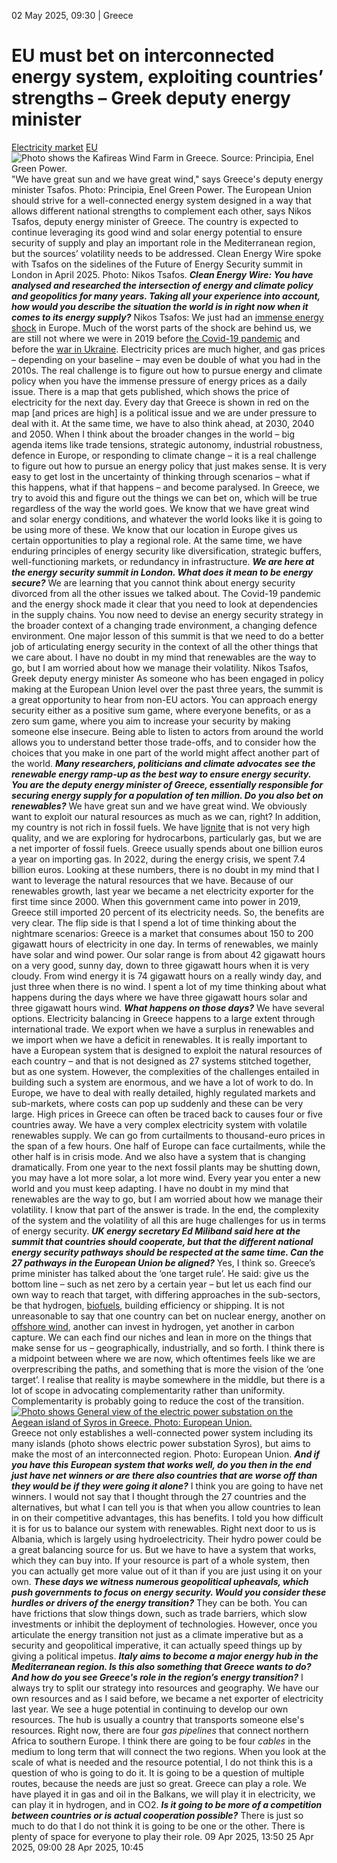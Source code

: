 02 May 2025, 09:30
| 
Greece
# EU must bet on interconnected energy system, exploiting countries’ strengths – Greek deputy energy minister
[Electricity market](https://www.cleanenergywire.org/topics/Electricity+market) [EU](https://www.cleanenergywire.org/topics/EU)
![Photo shows the Kafireas Wind Farm in Greece. Source: Principia, Enel Green Power.](https://www.cleanenergywire.org/sites/default/files/styles/gallery_image/public/principia_greece_kafireas_wind_plant_foto-hd-grecia-kafireas-eolico.png?itok=uOQUrKzk)
"We have great sun and we have great wind," says Greece's deputy energy minister Tsafos. Photo: Principia, Enel Green Power.
The European Union should strive for a well-connected energy system designed in a way that allows different national strengths to complement each other, says Nikos Tsafos, deputy energy minister of Greece. The country is expected to continue leveraging its good wind and solar energy potential to ensure security of supply and play an important role in the Mediterranean region, but the sources’ volatility needs to be addressed. Clean Energy Wire spoke with Tsafos on the sidelines of the Future of Energy Security summit in London in April 2025.
Photo: Nikos Tsafos.
**_Clean Energy Wire: You have analysed and researched the intersection of energy and climate policy and geopolitics for many years. Taking all your experience into account, how would you describe the situation the world is in right now when it comes to its energy supply?_**
Nikos Tsafos: We just had an [immense energy shock](https://www.cleanenergywire.org/dossiers/europes-gas-crisis-boon-or-bane-climate-policy-ambitions) in Europe. Much of the worst parts of the shock are behind us, we are still not where we were in 2019 before [the Covid-19 pandemic](https://www.cleanenergywire.org/dossiers/stimulus-plans-spark-hope-climate-friendly-economic-recovery) and before the [war in Ukraine](https://www.cleanenergywire.org/dossiers/putins-war-against-ukraine-and-its-implications-german-and-eu-energy-transition). Electricity prices are much higher, and gas prices – depending on your baseline – may even be double of what you had in the 2010s.
The real challenge is to figure out how to pursue energy and climate policy when you have the immense pressure of energy prices as a daily issue. There is a map that gets published, which shows the price of electricity for the next day. Every day that Greece is shown in red on the map [and prices are high] is a political issue and we are under pressure to deal with it. At the same time, we have to also think ahead, at 2030, 2040 and 2050.
When I think about the broader changes in the world – big agenda items like trade tensions, strategic autonomy, industrial robustness, defence in Europe, or responding to climate change – it is a real challenge to figure out how to pursue an energy policy that just makes sense.
It is very easy to get lost in the uncertainty of thinking through scenarios – what if this happens, what if that happens – and become paralysed. In Greece, we try to avoid this and figure out the things we can bet on, which will be true regardless of the way the world goes.
We know that we have great wind and solar energy conditions, and whatever the world looks like it is going to be using more of these. We know that our location in Europe gives us certain opportunities to play a regional role. At the same time, we have enduring principles of energy security like diversification, strategic buffers, well-functioning markets, or redundancy in infrastructure.
**_We are here at the energy security summit in London. What does it mean to be energy secure?_**
We are learning that you cannot think about energy security divorced from all the other issues we talked about. The Covid-19 pandemic and the energy shock made it clear that you need to look at dependencies in the supply chains. You now need to devise an energy security strategy in the broader context of a changing trade environment, a changing defence environment. One major lesson of this summit is that we need to do a better job of articulating energy security in the context of all the other things that we care about.
I have no doubt in my mind that renewables are the way to go, but I am worried about how we manage their volatility.
Nikos Tsafos, Greek deputy energy minister
As someone who has been engaged in policy making at the European Union level over the past three years, the summit is a great opportunity to hear from non-EU actors. You can approach energy security either as a positive sum game, where everyone benefits, or as a zero sum game, where you aim to increase your security by making someone else insecure. Being able to listen to actors from around the world allows you to understand better those trade-offs, and to consider how the choices that you make in one part of the world might affect another part of the world.
**_Many researchers, politicians and climate advocates see the renewable energy ramp-up as the best way to ensure energy security. You are the deputy energy minister of Greece, essentially responsible for securing energy supply for a population of ten million. Do you also bet on renewables?_**
We have great sun and we have great wind. We obviously want to exploit our natural resources as much as we can, right? In addition, my country is not rich in fossil fuels. We have [lignite](https://www.cleanenergywire.org/glossary/letter_l#lignite) that is not very high quality, and we are exploring for hydrocarbons, particularly gas, but we are a net importer of fossil fuels.
Greece usually spends about one billion euros a year on importing gas. In 2022, during the energy crisis, we spent 7.4 billion euros. Looking at these numbers, there is no doubt in my mind that I want to leverage the natural resources that we have.
Because of our renewables growth, last year we became a net electricity exporter for the first time since 2000. When this government came into power in 2019, Greece still imported 20 percent of its electricity needs. So, the benefits are very clear.
The flip side is that I spend a lot of time thinking about the nightmare scenarios: Greece is a market that consumes about 150 to 200 gigawatt hours of electricity in one day. In terms of renewables, we mainly have solar and wind power. Our solar range is from about 42 gigawatt hours on a very good, sunny day, down to three gigawatt hours when it is very cloudy. From wind energy it is 74 gigawatt hours on a really windy day, and just three when there is no wind.
I spent a lot of my time thinking about what happens during the days where we have three gigawatt hours solar and three gigawatt hours wind.
**_What happens on those days?_**
We have several options. Electricity balancing in Greece happens to a large extent through international trade. We export when we have a surplus in renewables and we import when we have a deficit in renewables.
It is really important to have a European system that is designed to exploit the natural resources of each country – and that is not designed as 27 systems stitched together, but as one system.
However, the complexities of the challenges entailed in building such a system are enormous, and we have a lot of work to do. In Europe, we have to deal with really detailed, highly regulated markets and sub-markets, where costs can pop up suddenly and these can be very large. High prices in Greece can often be traced back to causes four or five countries away.
We have a very complex electricity system with volatile renewables supply. We can go from curtailments to thousand-euro prices in the span of a few hours. One half of Europe can face curtailments, while the other half is in crisis mode.
And we also have a system that is changing dramatically. From one year to the next fossil plants may be shutting down, you may have a lot more solar, a lot more wind. Every year you enter a new world and you must keep adapting.
I have no doubt in my mind that renewables are the way to go, but I am worried about how we manage their volatility. I know that part of the answer is trade. In the end, the complexity of the system and the volatility of all this are huge challenges for us in terms of energy security.
**_UK energy secretary Ed Miliband said here at the summit that countries should cooperate, but that the different national energy security pathways should be respected at the same time. Can the 27 pathways in the European Union be aligned?_**
Yes, I think so. Greece’s prime minister has talked about the ‘one target rule’. He said: give us the bottom line – such as net zero by a certain year – but let us each find our own way to reach that target, with differing approaches in the sub-sectors, be that hydrogen, [biofuels](https://www.cleanenergywire.org/glossary/letter_b#biofuels), building efficiency or shipping.
It is not unreasonable to say that one country can bet on nuclear energy, another on [offshore wind](https://www.cleanenergywire.org/glossary/letter_o#offshore_wind), another can invest in hydrogen, yet another in carbon capture. We can each find our niches and lean in more on the things that make sense for us – geographically, industrially, and so forth.
I think there is a midpoint between where we are now, which oftentimes feels like we are overprescribing the paths, and something that is more the vision of the ‘one target’. I realise that reality is maybe somewhere in the middle, but there is a lot of scope in advocating complementarity rather than uniformity. Complementarity is probably going to reduce the cost of the transition.
[![Photo shows General view of the electric power substation on the Aegean island of Syros in Greece. Photo: European Union.](https://www.cleanenergywire.org/sites/default/files/styles/paragraph_text_image/public/paragraphs/images/european-union-greece-electricity-general-view-electric-power-substation-aegean-island-syros-2018.jpg?itok=mTwVYkJ0)](https://www.cleanenergywire.org/sites/default/files/styles/gallery_image/public/paragraphs/images/european-union-greece-electricity-general-view-electric-power-substation-aegean-island-syros-2018.jpg?itok=Eqak3m7Q)
Greece not only establishes a well-connected power system including its many islands (photo shows electric power substation Syros), but aims to make the most of an interconnected region. Photo: European Union.
**_And if you have this European system that works well, do you then in the end just have net winners or are there also countries that are worse off than they would be if they were going it alone?_**
I think you are going to have net winners. I would not say that I thought through the 27 countries and the alternatives, but what I can tell you is that when you allow countries to lean in on their competitive advantages, this has benefits.
I told you how difficult it is for us to balance our system with renewables. Right next door to us is Albania, which is largely using hydroelectricity. Their hydro power could be a great balancing source for us. But we have to have a system that works, which they can buy into. If your resource is part of a whole system, then you can actually get more value out of it than if you are just using it on your own.
**_These days we witness numerous geopolitical upheavals, which push governments to focus on energy security. Would you consider these hurdles or drivers of the energy transition?_**
They can be both. You can have frictions that slow things down, such as trade barriers, which slow investments or inhibit the deployment of technologies. However, once you articulate the energy transition not just as a climate imperative but as a security and geopolitical imperative, it can actually speed things up by giving a political impetus.
**_Italy aims to become a major energy hub in the Mediterranean region. Is this also something that Greece wants to do? And how do you see Greece's role in the region’s energy transition?_**
I always try to split our strategy into resources and geography.
We have our own resources and as I said before, we became a net exporter of electricity last year. We see a huge potential in continuing to develop our own resources.
The hub is usually a country that transports someone else's resources. Right now, there are four _gas pipelines_ that connect northern Africa to southern Europe. I think there are going to be four _cables_ in the medium to long term that will connect the two regions.
When you look at the scale of what is needed and the resource potential, I do not think this is a question of who is going to do it. It is going to be a question of multiple routes, because the needs are just so great. Greece can play a role. We have played it in gas and oil in the Balkans, we will play it in electricity, we can play it in hydrogen, and in CO2.
**_Is it going to be more of a competition between countries or is actual cooperation possible?_**
There is just so much to do that I do not think it is going to be one or the other. There is plenty of space for everyone to play their role.
09 Apr 2025, 13:50
25 Apr 2025, 09:00
28 Apr 2025, 10:45